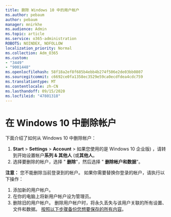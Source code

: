 ```yaml
---
title: 删除 Windows 10 中的用户帐户
ms.author: pebaum
author: pebaum
manager: mnirkhe
ms.audience: Admin
ms.topic: article
ms.service: o365-administration
ROBOTS: NOINDEX, NOFOLLOW
localization_priority: Normal
ms.collection: Adm_O365
ms.custom:
- "3449"
- "9001448"
ms.openlocfilehash: 58f18a2ef8f685b4ebb4b274f506e2de03bb0807
ms.sourcegitcommit: c6692ce0fa1358ec3529e59ca0ecdfdea4cdc759
ms.translationtype: MT
ms.contentlocale: zh-CN
ms.lasthandoff: 09/15/2020
ms.locfileid: "47801318"
---
```

# <a name="remove-an-account-in-windows-10"></a>在 Windows 10 中删除帐户

下面介绍了如何从 Windows 10 中删除帐户：

1. **Start**  >  **Settings**  >  **Account**  >  如果您使用的是 Windows 10 企业版) ，请转到开始设置帐户**系列 & 其他人** (或**其他人**。
2. 选择要删除的帐户，选择 " **删除**"，然后选择 " **删除帐户和数据**"。
 
**注意：** 您不能删除当前登录到的帐户。  如果你需要替换你登录的帐户，请执行以下操作：

1. 添加新的用户帐户。
2. 在你的电脑上将新用户帐户设为管理员。
3. 删除旧的用户帐户。 删除用户帐户时，将永久丢失与该用户关联的所有设置、文件和数据。 [按照以下步骤备份您想要保存的所有内容](https://support.microsoft.com/help/4027408/windows-10-backup-and-restore)。